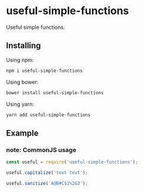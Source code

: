 # useful-simple-functions

Useful simple functions.

## Installing

Using npm:
```bash
npm i useful-simple-functions
```
Using bower:
```bash
bower install useful-simple-functions
```
Using yarn:

```bash
yarn add useful-simple-functions
```

## Example

### note: CommonJS usage

```js
const useful = require('useful-simple-functions');

useful.capitalize('text text');

useful.sanitize('A@B#C$1%2&3');

```